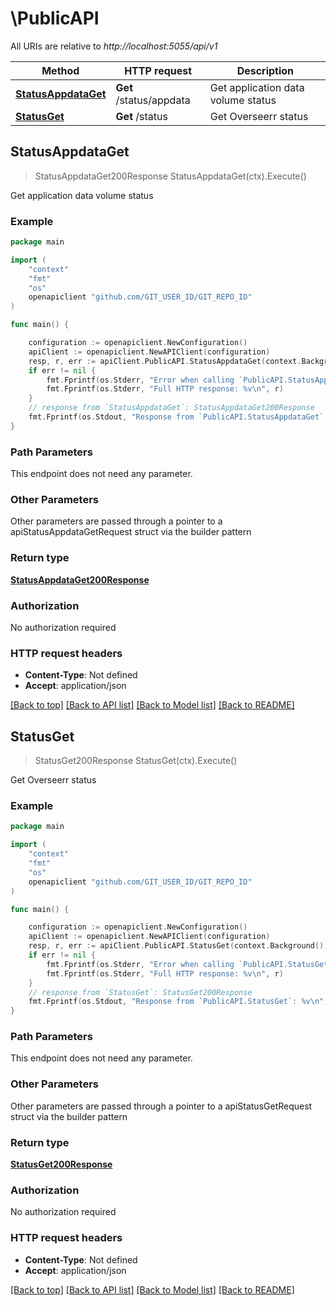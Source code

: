 # \PublicAPI

All URIs are relative to *http://localhost:5055/api/v1*

Method | HTTP request | Description
------------- | ------------- | -------------
[**StatusAppdataGet**](PublicAPI.md#StatusAppdataGet) | **Get** /status/appdata | Get application data volume status
[**StatusGet**](PublicAPI.md#StatusGet) | **Get** /status | Get Overseerr status



## StatusAppdataGet

> StatusAppdataGet200Response StatusAppdataGet(ctx).Execute()

Get application data volume status



### Example

```go
package main

import (
    "context"
    "fmt"
    "os"
    openapiclient "github.com/GIT_USER_ID/GIT_REPO_ID"
)

func main() {

    configuration := openapiclient.NewConfiguration()
    apiClient := openapiclient.NewAPIClient(configuration)
    resp, r, err := apiClient.PublicAPI.StatusAppdataGet(context.Background()).Execute()
    if err != nil {
        fmt.Fprintf(os.Stderr, "Error when calling `PublicAPI.StatusAppdataGet``: %v\n", err)
        fmt.Fprintf(os.Stderr, "Full HTTP response: %v\n", r)
    }
    // response from `StatusAppdataGet`: StatusAppdataGet200Response
    fmt.Fprintf(os.Stdout, "Response from `PublicAPI.StatusAppdataGet`: %v\n", resp)
}
```

### Path Parameters

This endpoint does not need any parameter.

### Other Parameters

Other parameters are passed through a pointer to a apiStatusAppdataGetRequest struct via the builder pattern


### Return type

[**StatusAppdataGet200Response**](StatusAppdataGet200Response.md)

### Authorization

No authorization required

### HTTP request headers

- **Content-Type**: Not defined
- **Accept**: application/json

[[Back to top]](#) [[Back to API list]](../README.md#documentation-for-api-endpoints)
[[Back to Model list]](../README.md#documentation-for-models)
[[Back to README]](../README.md)


## StatusGet

> StatusGet200Response StatusGet(ctx).Execute()

Get Overseerr status



### Example

```go
package main

import (
    "context"
    "fmt"
    "os"
    openapiclient "github.com/GIT_USER_ID/GIT_REPO_ID"
)

func main() {

    configuration := openapiclient.NewConfiguration()
    apiClient := openapiclient.NewAPIClient(configuration)
    resp, r, err := apiClient.PublicAPI.StatusGet(context.Background()).Execute()
    if err != nil {
        fmt.Fprintf(os.Stderr, "Error when calling `PublicAPI.StatusGet``: %v\n", err)
        fmt.Fprintf(os.Stderr, "Full HTTP response: %v\n", r)
    }
    // response from `StatusGet`: StatusGet200Response
    fmt.Fprintf(os.Stdout, "Response from `PublicAPI.StatusGet`: %v\n", resp)
}
```

### Path Parameters

This endpoint does not need any parameter.

### Other Parameters

Other parameters are passed through a pointer to a apiStatusGetRequest struct via the builder pattern


### Return type

[**StatusGet200Response**](StatusGet200Response.md)

### Authorization

No authorization required

### HTTP request headers

- **Content-Type**: Not defined
- **Accept**: application/json

[[Back to top]](#) [[Back to API list]](../README.md#documentation-for-api-endpoints)
[[Back to Model list]](../README.md#documentation-for-models)
[[Back to README]](../README.md)

